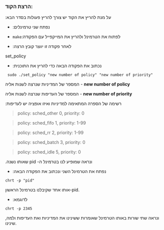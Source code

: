 ### הרצת הקוד:
:על מנת להריץ את הקוד יש צורך להריץ פעולות בסדר הבא

- :נפתח שני טרמינלים

-  `make`:לפתוח את הטרמינל ולהריץ את המייקפייל עם הפקודה

- :לאחר פקודה זו יווצר קובץ הרצה

set_policy

- :נכתוב את הפקודה הבאה כדי להריץ את התוכנית

 ` sudo ./set_policy "new number of policy" "new number of priority"`
 
המספר של המדיניות שנרצה לשנות אליה - **new number of policy**

המספר של העדיפות שנרצה לשנות אליה - **new number of priority**

:רשימה של הספרה המתאימה למדיניות ואיזו אופציה יש לעדיפות

> policy: sched_other 0, priority: 0

> policy: sched_fifo 1, priority: 1-99

> policy: sched_rr 2, priority: 1-99

> policy: sched_batch 3, priority: 0

> policy: sched_idle 5, priority: 0



 .שאותו נשנה pid -ונראה שמופיע לנו בטרמינל ה
 
- :נפתח את הטרמינל השני ונכתוב את הפקודה הבאה

 `chrt -p "pid" `
 
אותו אחד שקיבלנו בטרמינל הראשון-pid.

- :לדוגמא

 `chrt -p 2345 `
 
 ,ונראה שתי שורות באותו הטרמינל שאומרות ששינינו את המדיניות ואת העדיפות
 ולמה שינינו.
 
